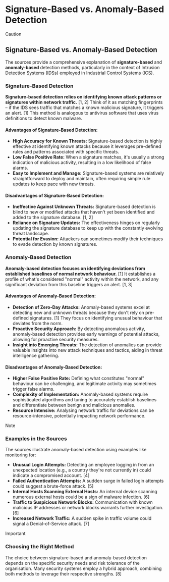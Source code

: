 # Signature-Based vs. Anomaly-Based Detection

> [!CAUTION]
> ## Signature-Based vs. Anomaly-Based Detection
> 
> The sources provide a comprehensive explanation of **signature-based** and **anomaly-based** detection methods, particularly in the context of Intrusion Detection Systems (IDSs) employed in Industrial Control Systems (ICS).

### Signature-Based Detection

**Signature-based detection relies on identifying known attack patterns or signatures within network traffic.** \[1, 2] Think of it as matching fingerprints – if the IDS sees traffic that matches a known malicious signature, it triggers an alert. \[1] This method is analogous to antivirus software that uses virus definitions to detect known malware.

#### Advantages of Signature-Based Detection:

- **High Accuracy for Known Threats:** Signature-based detection is highly effective at identifying known attacks because it leverages pre-defined rules and patterns associated with specific threats.
- **Low False Positive Rate:** When a signature matches, it's usually a strong indication of malicious activity, resulting in a low likelihood of false alarms.
- **Easy to Implement and Manage:** Signature-based systems are relatively straightforward to deploy and maintain, often requiring simple rule updates to keep pace with new threats.

#### Disadvantages of Signature-Based Detection:

- **Ineffective Against Unknown Threats:** Signature-based detection is blind to new or modified attacks that haven't yet been identified and added to the signature database. \[1, 2]
- **Reliance on Signature Updates:** The effectiveness hinges on regularly updating the signature database to keep up with the constantly evolving threat landscape.
- **Potential for Evasion:** Attackers can sometimes modify their techniques to evade detection by known signatures.

### Anomaly-Based Detection

**Anomaly-based detection focuses on identifying deviations from established baselines of normal network behaviour.** \[1] It establishes a profile of what's considered "normal" activity within the network, and any significant deviation from this baseline triggers an alert. \[1, 3]

#### Advantages of Anomaly-Based Detection:

- **Detection of Zero-Day Attacks:** Anomaly-based systems excel at detecting new and unknown threats because they don't rely on pre-defined signatures. \[1] They focus on identifying unusual behaviour that deviates from the norm.
- **Proactive Security Approach:** By detecting anomalous activity, anomaly-based detection provides early warnings of potential attacks, allowing for proactive security measures.
- **Insight into Emerging Threats:** The detection of anomalies can provide valuable insights into new attack techniques and tactics, aiding in threat intelligence gathering.

#### Disadvantages of Anomaly-Based Detection:

- **Higher False Positive Rate:** Defining what constitutes "normal" behaviour can be challenging, and legitimate activity may sometimes trigger false alarms.
- **Complexity of Implementation:** Anomaly-based systems require sophisticated algorithms and tuning to accurately establish baselines and differentiate between benign and malicious anomalies.
- **Resource Intensive:** Analysing network traffic for deviations can be resource-intensive, potentially impacting network performance.

> [!NOTE]
> ### Examples in the Sources
> 
> The sources illustrate anomaly-based detection using examples like monitoring for:
> 
> - **Unusual Login Attempts:** Detecting an employee logging in from an unexpected location (e.g., a country they're not currently in) could indicate a compromised account. \[4]
> - **Failed Authentication Attempts:** A sudden surge in failed login attempts could suggest a brute-force attack. \[5]
> - **Internal Hosts Scanning External Hosts:** An internal device scanning numerous external hosts could be a sign of malware infection. \[6]
> - **Traffic to Suspicious Network Blocks:** Communication with known malicious IP addresses or network blocks warrants further investigation. \[6]
> - **Increased Network Traffic:** A sudden spike in traffic volume could signal a Denial-of-Service attack. \[7]

> [!IMPORTANT]
> ### Choosing the Right Method
> 
> The choice between signature-based and anomaly-based detection depends on the specific security needs and risk tolerance of the organisation. Many security systems employ a hybrid approach, combining both methods to leverage their respective strengths. \[8]
